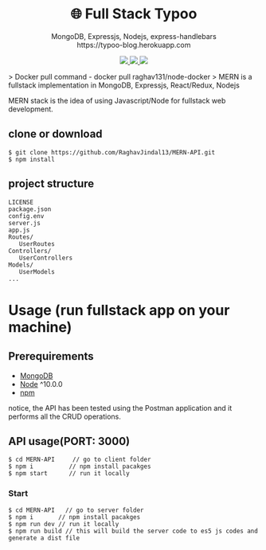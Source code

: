 <h1 align="center">
🌐 Full Stack Typoo
</h1>
<p align="center">
MongoDB, Expressjs, Nodejs, express-handlebars <br>
   https://typoo-blog.herokuapp.com
</p>

<p align="center">
   <a href="https://travis-ci.com/amazingandyyy/mern">
      <img src="https://travis-ci.com/amazingandyyy/mern.svg?branch=master" />
   </a>
   <a href="https://github.com/amazingandyyy/mern/blob/master/LICENSE">
      <img src="https://img.shields.io/badge/License-MIT-green.svg" />
   </a>
   <a href="https://circleci.com/gh/amazingandyyy/mern">
      <img src="https://circleci.com/gh/amazingandyyy/mern.svg?style=svg" />
   </a>
</p>
> Docker pull command - docker pull raghav131/node-docker
> MERN is a fullstack implementation in MongoDB, Expressjs, React/Redux, Nodejs

MERN stack is the idea of using Javascript/Node for fullstack web development.

## clone or download
```terminal
$ git clone https://github.com/RaghavJindal13/MERN-API.git
$ npm install
```

## project structure
```terminal
LICENSE
package.json
config.env
server.js
app.js
Routes/
   UserRoutes
Controllers/
   UserControllers
Models/
   UserModels
...
```

# Usage (run fullstack app on your machine)

## Prerequirements
- [MongoDB](https://gist.github.com/nrollr/9f523ae17ecdbb50311980503409aeb3)
- [Node](https://nodejs.org/en/download/) ^10.0.0
- [npm](https://nodejs.org/en/download/package-manager/)

notice, the API has been tested using the Postman application and it performs all the CRUD operations.

## API usage(PORT: 3000)
```terminal
$ cd MERN-API     // go to client folder
$ npm i          // npm install pacakges
$ npm start      // run it locally

```



### Start

```terminal
$ cd MERN-API   // go to server folder
$ npm i       // npm install pacakges
$ npm run dev // run it locally
$ npm run build // this will build the server code to es5 js codes and generate a dist file
```
